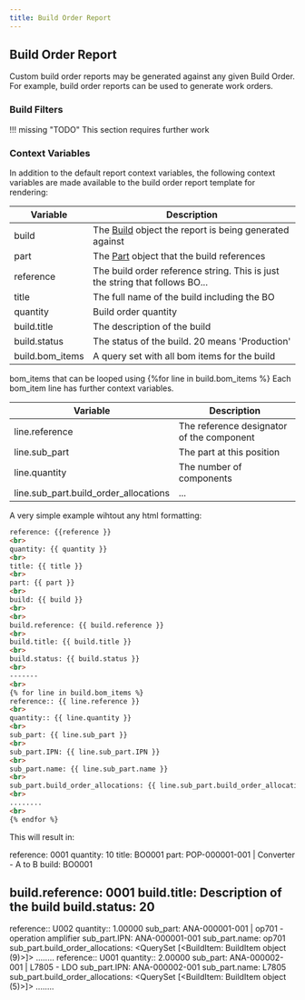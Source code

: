 ```yaml
---
title: Build Order Report
---
```


## Build Order Report

Custom build order reports may be generated against any given Build Order. For example, build order reports can be used to generate work orders.

### Build Filters

!!! missing "TODO"
    This section requires further work

### Context Variables

In addition to the default report context variables, the following context variables are made available to the build order report template for rendering:

| Variable | Description |
| --- | --- |
| build | The [Build](./context_variables.md#build) object the report is being generated against |
| part | The [Part](./context_variables.md#part) object that the build references |
| reference | The build order reference string. This is just the string that follows BO... |
| title | The full name of the build including the BO |
| quantity | Build order quantity |
| build.title | The description of the build |
| build.status | The status of the build. 20 means 'Production' |
| build.bom_items | A query set with all bom items for the build |

bom_items that can be looped using {%for line in build.bom_items %} Each bom_item line has further context variables.

| Variable | Description |
| --- | --- |
| line.reference | The reference designator of the component |
| line.sub_part | The part at this position |
| line.quantity | The number of components |
| line.sub_part.build_order_allocations | ... |

A very simple example wihtout any html formatting:

```html
reference: {{reference }} 
<br>
quantity: {{ quantity }} 
<br>
title: {{ title }} 
<br>
part: {{ part }} 
<br>
build: {{ build }} 
<br>
<br>
build.reference: {{ build.reference }} 
<br>
build.title: {{ build.title }} 
<br>
build.status: {{ build.status }} 
<br>
-------
<br>
{% for line in build.bom_items %}
reference:: {{ line.reference }} 
<br>
quantity:: {{ line.quantity }} 
<br>
sub_part: {{ line.sub_part }} 
<br>
sub_part.IPN: {{ line.sub_part.IPN }} 
<br>
sub_part.name: {{ line.sub_part.name }} 
<br>
sub_part.build_order_allocations: {{ line.sub_part.build_order_allocations}} 
<br>
........
<br>
{% endfor %}
```

This will result in:

reference: 0001
quantity: 10
title: BO0001
part: POP-000001-001 | Converter - A to B
build: BO0001

build.reference: 0001
build.title: Description of the build
build.status: 20
-------
reference:: U002
quantity:: 1.00000
sub_part: ANA-000001-001 | op701 - operation amplifier
sub_part.IPN: ANA-000001-001
sub_part.name: op701
sub_part.build_order_allocations: <QuerySet [<BuildItem: BuildItem object (9)>]>
........
reference:: U001
quantity:: 2.00000
sub_part: ANA-000002-001 | L7805 - LDO
sub_part.IPN: ANA-000002-001
sub_part.name: L7805
sub_part.build_order_allocations: <QuerySet [<BuildItem: BuildItem object (5)>]>
........ 
